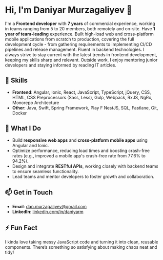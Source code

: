 # Hi, I'm Daniyar Murzagaliyev 👋

I'm a **Frontend developer** with **7 years** of commercial experience, working in teams ranging from 5 to 20
members, both remotely and on-site. Have **1 year of team-leading** experience. Built high-load
web and cross-platform mobile applications from scratch to production, covering the full
development cycle - from gathering requirements to implementing CI/CD pipelines and release
management. Fluent in backend technologies. I always strive to stay current with the latest trends
in frontend development, keeping my skills sharp and relevant.
Outside work, I enjoy mentoring junior developers and staying informed by reading IT articles.

## 🔧 Skills
- **Frontend**: Angular, Ionic, React, JavaScript, TypeScript, jQuery, CSS, HTML, CSS Preprocessors
(Sass, Less), Gulp, Webpack, RxJS, NgRx, Monorepo Architecture
- **Other**: Java, Swift, Spring Framework, Play F NestJS, SQL, Fastlane, Git, Docker

## 🚀 What I Do
- Build **responsive web apps** and **cross-platform mobile apps** using Angular and Ionic.
- Optimize performance, reducing load times and boosting crash-free rates (e.g., improved a mobile app's crash-free rate from 77.6% to 94.2%).
- Design and integrate **RESTful APIs**, working closely with backend teams to ensure seamless functionality.
- Lead teams and mentor developers to foster growth and collaboration.

## 📫 Get in Touch
- **Email**: [dan.murzagaliyev@gmail.com](mailto:dan.murzagaliyev@gmail.com)
- **LinkedIn**: [linkedin.com/in/daniyarm](https://www.linkedin.com/in/daniyarm)

## ⚡ Fun Fact
I kinda love taking messy JavaScript code and turning it into clean, reusable components. There’s something so satisfying about making chaos neat and tidy!
